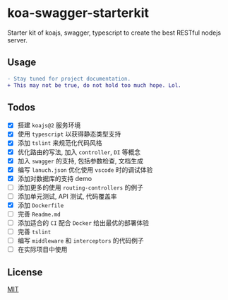 # koa-swagger-starterkit

Starter kit of koajs, swagger, typescript to create the best RESTful nodejs server.

## Usage

```diff
- Stay tuned for project documentation.
+ This may not be true, do not hold too much hope. Lol.
```

<!--npm version [<newversion> | major | minor | patch | premajor | preminor | prepatch | prerelease | from-git-->
## Todos
- [x] 搭建 `koajs@2` 服务环境
- [x] 使用 `typescript` 以获得静态类型支持
- [x] 添加 `tslint` 来规范化代码风格
- [x] 优化路由的写法, 加入 `controller`, `DI` 等概念
- [x] 加入 `swagger` 的支持, 包括参数检查, 文档生成
- [x] 编写 `lanuch.json` 优化使用 `vscode` 时的调试体验
- [x] 添加对数据库的支持 demo
- [ ] 添加更多的使用 `routing-controllers` 的例子
- [ ] 添加单元测试, API 测试, 代码覆盖率
- [x] 添加 `Dockerfile`
- [ ] 完善 `Readme.md`
- [ ] 添加适合的 `CI` 配合 `Docker` 给出最优的部署体验
- [ ] 完善 `tslint`
- [ ] 编写 `middleware` 和 `interceptors` 的代码例子
- [ ] 在实际项目中使用

## License

[MIT](./LICENSE)
